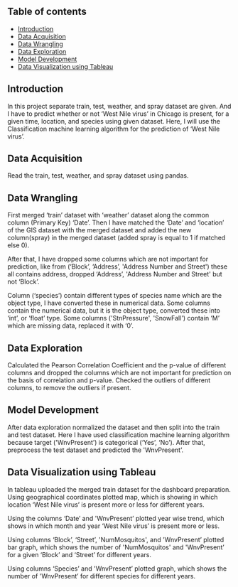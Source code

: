 ## Table of contents
* [Introduction](#introduction)
* [Data Acquisition](#Data_Acquisition)
* [Data Wrangling](#Data_Wrangling)
* [Data Exploration](#Data_Exploration)
* [Model Development](#Model_Development)
* [Data Visualization using Tableau](#Data_Visualization_using_Tableau)

## Introduction
In this project separate train, test, weather, and spray dataset are given. And I have to predict
whether or not ‘West Nile virus’ in Chicago is present, for a given time, location, and species using
given dataset. Here, I will use the Classification machine learning algorithm for the prediction of
‘West Nile virus’.

## Data Acquisition
Read the train, test, weather, and spray dataset using pandas. 

## Data Wrangling
First merged ‘train’ dataset with ‘weather’ dataset along the common column (Primary Key) ‘Date’.
Then I have matched the ‘Date’ and ‘location’ of the GIS dataset with the merged dataset and added
the new column(spray) in the merged dataset (added spray is equal to 1 if matched else 0).

After that, I have dropped some columns which are not important for prediction, like from (‘Block’,
‘Address’, 'Address Number and Street') these all contains address, dropped ‘Address’, 'Address
Number and Street' but not ‘Block’.

Column (‘species’) contain different types of species name which are the object type, I have
converted these in numerical data. Some columns contain the numerical data, but it is the object
type, converted these into ‘int’, or ‘float’ type. Some columns ('StnPressure', 'SnowFall') contain ‘M’
which are missing data, replaced it with ‘0’.

## Data Exploration
Calculated the Pearson Correlation Coefficient and the p-value of different columns and dropped the
columns which are not important for prediction on the basis of correlation and p-value. Checked the
outliers of different columns, to remove the outliers if present.

## Model Development
After data exploration normalized the dataset and then split into the train and test dataset. Here I
have used classification machine learning algorithm because target ('WnvPresent’) is categorical
(‘Yes’, ‘No’). After that, preprocess the test dataset and predicted the 'WnvPresent’.

## Data Visualization using Tableau
In tableau uploaded the merged train dataset for the dashboard preparation.
Using geographical coordinates plotted map, which is showing in which location ‘West Nile virus’ is
present more or less for different years.

Using the columns ‘Date’ and 'WnvPresent’ plotted year wise trend, which shows in which month
and year ‘West Nile virus’ is present more or less.

Using columns ‘Block’, ‘Street’, 'NumMosquitos', and 'WnvPresent’ plotted bar graph, which
shows the number of 'NumMosquitos' and 'WnvPresent’ for a given ‘Block’ and ‘Street’ for
different years.

Using columns ‘Species’ and 'WnvPresent’ plotted graph, which shows the number of
'WnvPresent’ for different species for different years.
